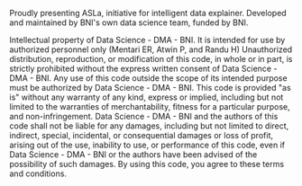 Proudly presenting ASLa, initiative for intelligent data explainer. Developed and maintained by BNI's own data science team, funded by BNI.

Intellectual property of Data Science - DMA - BNI. It is intended for use by authorized personnel only (Mentari ER, Atwin P, and Randu H)
Unauthorized distribution, reproduction, or modification of this code, in whole or in part, is strictly prohibited
without the express written consent of Data Science - DMA - BNI. Any use of this code outside the scope of its intended
purpose must be authorized by Data Science - DMA - BNI. This code is provided "as is" without any warranty of any kind,
express or implied, including but not limited to the warranties of merchantability, fitness for a particular purpose,
and non-infringement. Data Science - DMA - BNI and the authors of this code shall not be liable for any damages, including
but not limited to direct, indirect, special, incidental, or consequential damages or loss of profit, arising out of
the use, inability to use, or performance of this code, even if Data Science - DMA - BNI or the authors have been advised
of the possibility of such damages. By using this code, you agree to these terms and conditions.

